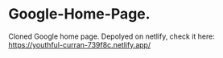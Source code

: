 # Google-Home-Page.
Cloned Google home page.
Depolyed on netlify, check it here: https://youthful-curran-739f8c.netlify.app/
